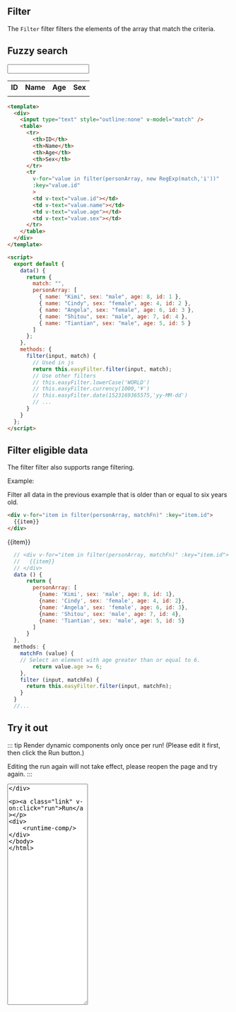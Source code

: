 <script>
    import Vue from 'vue'
    import EasyFilter from 'easy-filter'
    import '@style/style.scss'
    Vue.use(EasyFilter)
    const bus = new Vue()
    Vue.component('runtime-comp',(resolve)=>bus.$on('run',resolve))
    export default {
        data(){
            return {
              code:`{
      template: \`
      <div>
      <!-- <input type="text" style="outline:none" v-model="match" /> -->
      <table>
          <tr>
          <th>ID</th>
          <th>Name</th>
          <th>Age</th>
          <th>Sex</th>
          </tr>
          <tr
          v-for="value in filter(personArray, matchFn)"
          :key="value.id"
          >
          <!-- v-for="value in filter(personArray, new RegExp(match,'i'))" -->
          <td v-text="value.id"></td>
          <td v-text="value.name"></td>
          <td v-text="value.age"></td>
          <td v-text="value.sex"></td>
          </tr>
      </table>
      </div>\`,
      data(){
        return {
          match: "",
          personArray: [
            { name: "Kimi", sex: "male", age: 8, id: 1 },
            { name: "Cindy", sex: "female", age: 4, id: 2 },
            { name: "Angela", sex: "female", age: 6, id: 3 },
            { name: "Shitou", sex: "male", age: 7, id: 4 },
            { name: "Tiantian", sex: "male", age: 5, id: 5 }
          ]
        }
      },
      methods:{
        filter (input, match) {
          return this.easyFilter.filter(input, match);
        },
        matchFn (value) {
            return value.age >= 6;
        }
      }
    }
              `,
              match: "",
              personArray: [
                { name: "Kimi", sex: "male", age: 8, id: 1 },
                { name: "Cindy", sex: "female", age: 4, id: 2 },
                { name: "Angela", sex: "female", age: 6, id: 3 },
                { name: "Shitou", sex: "male", age: 7, id: 4 },
                { name: "Tiantian", sex: "male", age: 5, id: 5 }
              ]
            }
        },
        methods:{
          run(){
              bus.$emit('run', eval(`(function(){ return ${this.code} })()`))
          },
          reload(){
              window.location.reload()
          },
          filter (input, match) {
            return this.easyFilter.filter(input, match);
          },
          matchFn (value) {
              return value.age >= 6;
          }
        }
    }
</script>

## Filter

The `Filter` filter filters the elements of the array that match the criteria.

## Fuzzy search

<div>
<input type="text" style="outline:none" v-model="match" />
<table>
    <tr>
    <th>ID</th>
    <th>Name</th>
    <th>Age</th>
    <th>Sex</th>
    </tr>
    <tr
    v-for="value in filter(personArray, new RegExp(match,'i'))"
    :key="value.id"
    >
    <td v-text="value.id"></td>
    <td v-text="value.name"></td>
    <td v-text="value.age"></td>
    <td v-text="value.sex"></td>
    </tr>
</table>
</div>


```html
<template>
  <div>
    <input type="text" style="outline:none" v-model="match" />
    <table>
      <tr>
        <th>ID</th>
        <th>Name</th>
        <th>Age</th>
        <th>Sex</th>
      </tr>
      <tr
        v-for="value in filter(personArray, new RegExp(match,'i'))"
        :key="value.id"
        >
        <td v-text="value.id"></td>
        <td v-text="value.name"></td>
        <td v-text="value.age"></td>
        <td v-text="value.sex"></td>
      </tr>
    </table>
  </div>
</template>

<script>
  export default {
    data() {
      return {
        match: "",
        personArray: [
          { name: "Kimi", sex: "male", age: 8, id: 1 },
          { name: "Cindy", sex: "female", age: 4, id: 2 },
          { name: "Angela", sex: "female", age: 6, id: 3 },
          { name: "Shitou", sex: "male", age: 7, id: 4 },
          { name: "Tiantian", sex: "male", age: 5, id: 5 }
        ]
      };
    },
    methods: {
      filter(input, match) {
        // Used in js
        return this.easyFilter.filter(input, match);
        // Use other filters
        // this.easyFilter.lowerCase('WORLD')
        // this.easyFilter.currency(1000,'¥')
        // this.easyFilter.date(1523169365575,'yy-MM-dd')
        // ...
      }
    }
  };
</script>
```


## Filter eligible data

The filter filter also supports range filtering.

Example: 

Filter all data in the previous example that is older than or equal to six years old.

```html
<div v-for="item in filter(personArray, matchFn)" :key="item.id">
  {{item}}
</div>
```

<div v-for="item in filter(personArray, matchFn)" :key="item.id">{{item}}</div>

```js
  // <div v-for="item in filter(personArray, matchFn)" :key="item.id">
  //   {{item}}
  // </div>
  data () {
      return {
        personArray: [
          {name: 'Kimi', sex: 'male', age: 8, id: 1},
          {name: 'Cindy', sex: 'female', age: 4, id: 2},
          {name: 'Angela', sex: 'female', age: 6, id: 3},
          {name: 'Shitou', sex: 'male', age: 7, id: 4},
          {name: 'Tiantian', sex: 'male', age: 5, id: 5}
        ]
      }
  },
  methods: {
    matchFn (value) {
    // Select an element with age greater than or equal to 6.
        return value.age >= 6;
    },
    filter (input, matchFn) {
      return this.easyFilter.filter(input, matchFn);
    }
  }
  //...
```

## Try it out

::: tip
Render dynamic components only once per run! (Please edit it first, then click the Run button.)

Editing the run again will not take effect, please reopen the page and try again.
:::

<div>
   <textarea style="height:500px" v-model="code"/>
</div>

<a class="link" v-on:click="run">Run</a>

<div>
    <runtime-comp/>
</div>

